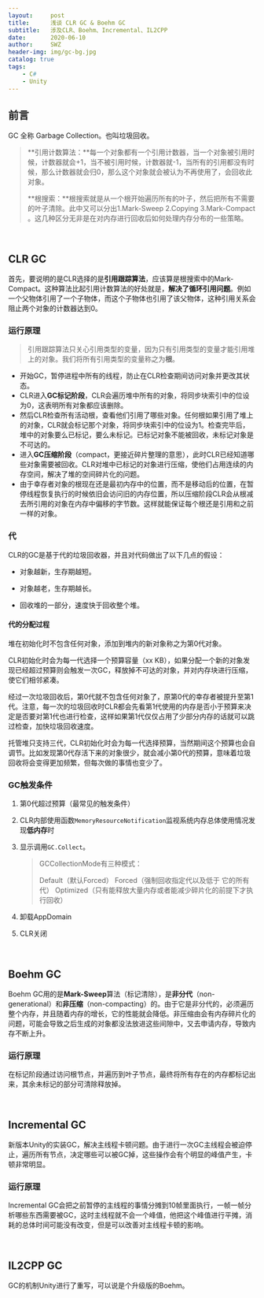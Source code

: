 ```yaml
---
layout:     post
title:      浅谈 CLR GC & Boehm GC
subtitle:   涉及CLR、Boehm、Incremental、IL2CPP
date:       2020-06-10
author:     SWZ
header-img: img/gc-bg.jpg
catalog: true
tags:
    - C#
    - Unity
---
```


## 前言

GC 全称 Garbage Collection。也叫垃圾回收。

> **引用计数算法：**每一个对象都有一个引用计数器，当一个对象被引用时候，计数器就会+1，当不被引用时候，计数器就-1，当所有的引用都没有时候，那么计数器就会归0，那么这个对象就会被认为不再使用了，会回收此对象。
>
> **根搜索：**根搜索就是从一个根开始遍历所有的叶子，然后把所有不需要的叶子清除。此中又可以分出1.Mark-Sweep 2.Copying 3.Mark-Compact 。这几种区分无非是在对内存进行回收后如何处理内存分布的一些策略。

&nbsp;

## CLR GC

首先，要说明的是CLR选择的是**引用跟踪算法**，应该算是根搜索中的Mark-Compact。这种算法比起引用计数算法的好处就是，**解决了循环引用问题**。例如一个父物体引用了一个子物体，而这个子物体也引用了该父物体，这种引用关系会阻止两个对象的计数器达到0。

### 运行原理

> 引用跟踪算法只关心引用类型的变量，因为只有引用类型的变量才能引用堆上的对象。我们将所有引用类型的变量称之为**根**。

* 开始GC，暂停进程中所有的线程，防止在CLR检查期间访问对象并更改其状态。
* CLR进入**GC标记阶段**，CLR会遍历堆中所有的对象，将同步块索引中的位设为0，这表明所有对象都应该删除。
* 然后CLR检查所有活动根，查看他们引用了哪些对象。任何根如果引用了堆上的对象，CLR就会标记那个对象，将同步块索引中的位设为1。检查完毕后，堆中的对象要么已标记，要么未标记。已标记对象不能被回收，未标记对象是不可达的。
* 进入**GC压缩阶段**（compact，更接近碎片整理的意思），此时CLR已经知道哪些对象需要被回收。CLR对堆中已标记的对象进行压缩，使他们占用连续的内存空间，解决了堆的空间碎片化的问题。
* 由于幸存者对象的根现在还是最初内存中的位置，而不是移动后的位置，在暂停线程恢复执行的时候依旧会访问旧的内存位置，所以压缩阶段CLR会从根减去所引用的对象在内存中偏移的字节数。这样就能保证每个根还是引用和之前一样的对象。

### 代

CLR的GC是基于代的垃圾回收器，并且对代码做出了以下几点的假设：

* 对象越新，生存期越短。

* 对象越老，生存期越长。

* 回收堆的一部分，速度快于回收整个堆。

#### 代的分配过程

堆在初始化时不包含任何对象，添加到堆内的新对象称之为第0代对象。

CLR初始化时会为每一代选择一个预算容量（xx KB），如果分配一个新的对象发现已经超过预算则会触发一次GC，释放掉不可达的对象，并对内存块进行压缩，使它们相邻紧凑。

经过一次垃圾回收后，第0代就不包含任何对象了，原第0代的幸存者被提升至第1代。注意，每一次的垃圾回收时CLR都会先看第1代使用的内存是否小于预算来决定是否要对第1代也进行检查，这样如果第1代仅仅占用了少部分内存的话就可以跳过检查，加快垃圾回收速度。

托管堆只支持三代，CLR初始化时会为每一代选择预算，当然期间这个预算也会自调节。比如发现第0代存活下来的对象很少，就会减小第0代的预算，意味着垃圾回收将会变得更加频繁，但每次做的事情也变少了。

### GC触发条件

1. 第0代超过预算（最常见的触发条件）
2. CLR内部使用函数`MemoryResourceNotification`监视系统内存总体使用情况发现**低内存**时
3. 显示调用`GC.Collect`。

   > GCCollectionMode有三种模式：
   >
   > Default（默认Forced）
   > Forced（强制回收指定代以及低于 它的所有代）
   > Optimized（只有能释放大量内存或者能减少碎片化的前提下才执行回收）
4. 卸载AppDomain
5. CLR关闭

&nbsp;

## Boehm GC

Boehm GC用的是**Mark-Sweep**算法（标记清除），是**非分代**（non-generational）和**非压缩**（non-compacting）的。由于它是非分代的，必须遍历整个内存，并且随着内存的增长，它的性能就会降低。非压缩由会有内存碎片化的问题，可能会导致之后生成的对象都没法放进这些间隙中，又去申请内存，导致内存不断上升。

### 运行原理

在标记阶段通过访问根节点，并遍历到叶子节点，最终将所有存在的内存都标记出来，其余未标记的部分可清除释放掉。

&nbsp;

## Incremental GC

新版本Unity的实装GC，解决主线程卡顿问题。由于进行一次GC主线程会被迫停止，遍历所有节点，决定哪些可以被GC掉，这些操作会有个明显的峰值产生，卡顿非常明显。

### 运行原理

Incremental GC会把之前暂停的主线程的事情分摊到10帧里面执行，一帧一帧分析哪些东西需要被GC，这时主线程就不会一个峰值，他把这个峰值进行平摊，消耗的总体时间可能没有改变，但是可以改善对主线程卡顿的影响。

&nbsp;

## IL2CPP GC

GC的机制Unity进行了重写，可以说是个升级版的Boehm。
